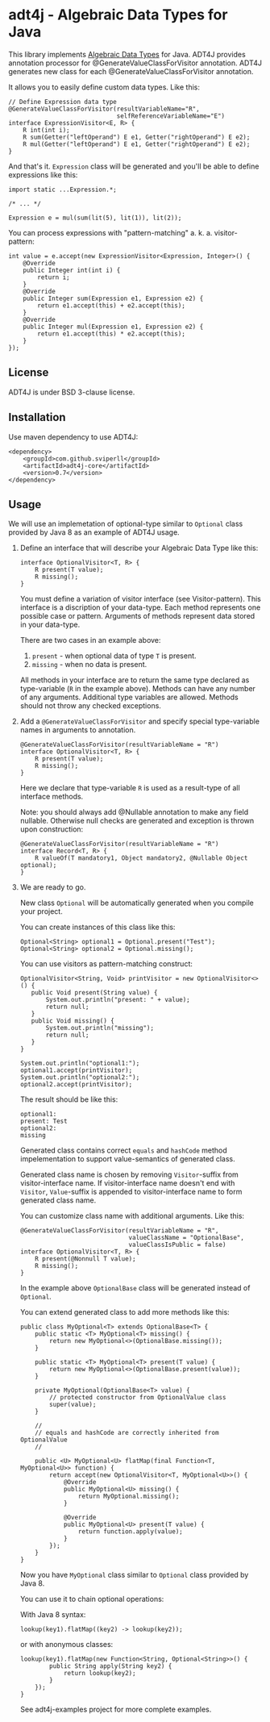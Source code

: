adt4j - Algebraic Data Types for Java
=====================================

This library implements [Algebraic Data Types](http://en.wikipedia.org/wiki/Algebraic_data_type) for Java.
ADT4J provides annotation processor for @GenerateValueClassForVisitor annotation.
ADT4J generates new class for each @GenerateValueClassForVisitor annotation.

It allows you to easily define custom data types. Like this:

    // Define Expression data type
    @GenerateValueClassForVisitor(resultVariableName="R",
                                  selfReferenceVariableName="E")
    interface ExpressionVisitor<E, R> {
        R int(int i);
        R sum(Getter("leftOperand") E e1, Getter("rightOperand") E e2);
        R mul(Getter("leftOperand") E e1, Getter("rightOperand") E e2);
    }

And that's it. `Expression` class will be generated and you'll be able to define expressions like this:

    import static ...Expression.*;

    /* ... */

    Expression e = mul(sum(lit(5), lit(1)), lit(2));

You can process expressions with "pattern-matching" a. k. a. visitor-pattern:

    int value = e.accept(new ExpressionVisitor<Expression, Integer>() {
        @Override
        public Integer int(int i) {
            return i;
        }
        @Override
        public Integer sum(Expression e1, Expression e2) {
            return e1.accept(this) + e2.accept(this);
        }
        @Override
        public Integer mul(Expression e1, Expression e2) {
            return e1.accept(this) * e2.accept(this);
        }
    });

License
-------

ADT4J is under BSD 3-clause license.

Installation
------------

Use maven dependency to use ADT4J:

    <dependency>
        <groupId>com.github.sviperll</groupId>
        <artifactId>adt4j-core</artifactId>
        <version>0.7</version>
    </dependency>

Usage
-----

We will use an implemetation of optional-type similar to `Optional` class provided by Java 8 as
an example of ADT4J usage.

 1. Define an interface that will describe your Algebraic Data Type like this:

        interface OptionalVisitor<T, R> {
            R present(T value);
            R missing();
        }

    You must define a variation of visitor interface (see Visitor-pattern).
    This interface is a discription of your data-type.
    Each method represents one possible case or pattern.
    Arguments of methods represent data stored in your data-type.

    There are two cases in an example above:

     1. `present` - when optional data of type `T` is present.
     2. `missing` - when no data is present.

    All methods in your interface are to return the same type declared as type-variable
    (`R` in the example above).
    Methods can have any number of any arguments.
    Additional type variables are allowed.
    Methods should not throw any checked exceptions.

 2. Add a `@GenerateValueClassForVisitor` and specify special type-variable names in arguments to annotation.

        @GenerateValueClassForVisitor(resultVariableName = "R")
        interface OptionalVisitor<T, R> {
            R present(T value);
            R missing();
        }

    Here we declare that type-variable `R` is used as a result-type of all interface methods.

    Note: you should always add @Nullable annotation to make any field nullable. Otherwise null checks are
    generated and exception is thrown upon construction:

        @GenerateValueClassForVisitor(resultVariableName = "R")
        interface Record<T, R> {
            R valueOf(T mandatory1, Object mandatory2, @Nullable Object optional);
        }

 3. We are ready to go.

    New class `Optional` will be automatically generated when you compile your project.

    You can create instances of this class like this:

        Optional<String> optional1 = Optional.present("Test");
        Optional<String> optional2 = Optional.missing();

    You can use visitors as pattern-matching construct:

        OptionalVisitor<String, Void> printVisitor = new OptionalVisitor<>() {
           public Void present(String value) {
               System.out.println("present: " + value);
               return null;
           }
           public Void missing() {
               System.out.println("missing");
               return null;
           }
        }

        System.out.println("optional1:");
        optional1.accept(printVisitor);
        System.out.println("optional2:");
        optional2.accept(printVisitor);

    The result should be like this:

        optional1:
        present: Test
        optional2:
        missing

    Generated class contains correct `equals` and `hashCode` method impelementation to support
    value-semantics of generated class.

    Generated class name is chosen by removing `Visitor`-suffix from visitor-interface name.
    If visitor-interface name doesn't end with `Visitor`, `Value`-suffix is appended
    to visitor-interface name to form generated class name.

    You can customize class name with additional arguments. Like this:

        @GenerateValueClassForVisitor(resultVariableName = "R",
                                      valueClassName = "OptionalBase",
                                      valueClassIsPublic = false)
        interface OptionalVisitor<T, R> {
            R present(@Nonnull T value);
            R missing();
        }

    In the example above `OptionalBase` class will be generated instead of `Optional`.

    You can extend generated class to add more methods like this:

        public class MyOptional<T> extends OptionalBase<T> {
            public static <T> MyOptional<T> missing() {
                return new MyOptional<>(OptionalBase.missing());
            }

            public static <T> MyOptional<T> present(T value) {
                return new MyOptional<>(OptionalBase.present(value));
            }

            private MyOptional(OptionalBase<T> value) {
                // protected constructor from OptionalValue class
                super(value);
            }

            //
            // equals and hashCode are correctly inherited from OptionalValue
            //

            public <U> MyOptional<U> flatMap(final Function<T, MyOptional<U>> function) {
                return accept(new OptionalVisitor<T, MyOptional<U>>() {
                    @Override
                    public MyOptional<U> missing() {
                        return MyOptional.missing();
                    }

                    @Override
                    public MyOptional<U> present(T value) {
                        return function.apply(value);
                    }
                });
            }
        }

    Now you have `MyOptional` class similar to `Optional` class provided by Java 8.

    You can use it to chain optional operations:

    With Java 8 syntax:

        lookup(key1).flatMap((key2) -> lookup(key2));

    or with anonymous classes:

        lookup(key1).flatMap(new Function<String, Optional<String>>() {
                public String apply(String key2) {
                    return lookup(key2);
                }
            });
        }

    See adt4j-examples project for more complete examples.
